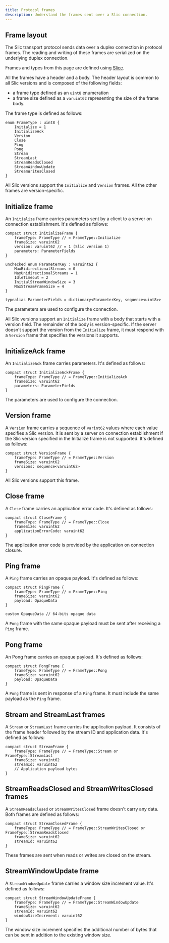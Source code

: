 ```yaml
---
title: Protocol frames
description: Understand the frames sent over a Slic connection.
---
```


## Frame layout

The Slic transport protocol sends data over a duplex connection in protocol frames. The reading and writing of these
frames are serialized on the underlying duplex connection.

Frames and types from this page are defined using [Slice][slice].

All the frames have a header and a body. The header layout is common to all Slic versions and is composed of the
following fields:
- a frame type defined as an `uint8` enumeration
- a frame size defined as a `varuint62` representing the size of the frame body.

The frame type is defined as follows:
```slice
enum FrameType : uint8 {
    Initialize = 1
    InitializeAck
    Version
    Close
    Ping
    Pong
    Stream
    StreamLast
    StreamReadsClosed
    StreamWindowUpdate
    StreamWritesClosed
}
```

All Slic versions support the `Initialize` and `Version` frames. All the other frames are version-specific.

## Initialize frame

An `Initialize` frame carries parameters sent by a client to a server on connection establishment. It's defined as
follows:

```slice
compact struct InitializeFrame {
    frameType: FrameType // = FrameType::Initialize
    frameSize: varuint62
    version: varuint62 // = 1 (Slic version 1)
    parameters: ParameterFields
}

unchecked enum ParameterKey : varuint62 {
    MaxBidirectionalStreams = 0
    MaxUnidirectionalStreams = 1
    IdleTimeout = 2
    InitialStreamWindowSize = 3
    MaxStreamFrameSize = 4
}

typealias ParameterFields = dictionary<ParameterKey, sequence<uint8>>
```

The parameters are used to configure the connection.

All Slic versions support an `Initialize` frame with a body that starts with a version field. The remainder of the
body is version-specific. If the server doesn't support the version from the `Initialize` frame, it must respond with a
`Version` frame that specifies the versions it supports.

## InitializeAck frame

An `InitializeAck` frame carries parameters. It's defined as follows:

```slice
compact struct InitializeAckFrame {
    frameType: FrameType // = FrameType::InitializeAck
    frameSize: varuint62
    parameters: ParameterFields
}
```

The parameters are used to configure the connection.

## Version frame

A `Version` frame carries a sequence of `varint62` values where each value specifies a Slic version. It is sent by a
server on connection establishment if the Slic version specified in the Initialize frame is not supported. It's defined
as follows:

```slice
compact struct VersionFrame {
    frameType: FrameType // = FrameType::Version
    frameSize: varuint62
    versions: sequence<varuint62>
}
```

All Slic versions support this frame.

## Close frame

A `Close` frame carries an application error code. It's defined as follows:

```slice
compact struct CloseFrame {
    frameType: FrameType // = FrameType::Close
    frameSize: varuint62
    applicationErrorCode: varuint62
}
```

The application error code is provided by the application on connection closure.

## Ping frame

A `Ping` frame carries an opaque payload. It's defined as follows:

```slice
compact struct PingFrame {
    frameType: FrameType // = FrameType::Ping
    frameSize: varuint62
    payload: OpaqueData
}

custom OpaqueData // 64-bits opaque data
```

A `Pong` frame with the same opaque payload must be sent after receiving a `Ping` frame.

## Pong frame

An Pong frame carries an opaque payload. It's defined as follows:

```slice
compact struct PongFrame {
    frameType: FrameType // = FrameType::Pong
    frameSize: varuint62
    payload: OpaqueData
}
```

A `Pong` frame is sent in response of a `Ping` frame. It must include the same payload as the `Ping` frame.

## Stream and StreamLast frames

A `Stream` or `StreamLast` frame carries the application payload. It consists of the frame header followed by the
stream ID and application data. It's defined as follows:

```slice
compact struct StreamFrame {
    frameType: FrameType // = FrameType::Stream or FrameType::StreamLast
    frameSize: varuint62
    streamId: varuint62
    // Application payload bytes
}
```

## StreamReadsClosed and StreamWritesClosed frames

A `StreamReadsClosed` or `StreamWritesClosed` frame doesn't carry any data. Both frames are defined as follows:

```slice
compact struct StreamClosedFrame {
    frameType: FrameType // = FrameType::StreamWritesClosed or FrameType::StreamReadsClosed
    frameSize: varuint62
    streamId: varuint62
}
```

These frames are sent when reads or writes are closed on the stream.

## StreamWindowUpdate frame

A `StreamWindowUpdate` frame carries a window size increment value. It's defined as follows:

```slice
compact struct StreamWindowUpdateFrame {
    frameType: FrameType // = FrameType::StreamWindowUpdate
    frameSize: varuint62
    streamId: varuint62
    windowSizeIncrement: varuint62
}
```

The window size increment specifies the additional number of bytes that can be sent in addition to the existing window
size.

[slice]: /slice2
